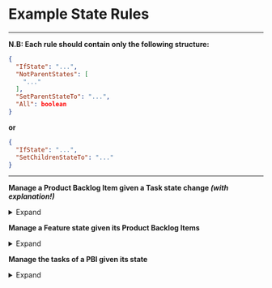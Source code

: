 # Example State Rules

---

**N.B: Each rule should contain only the following structure:**

```json
{
  "IfState": "...",
  "NotParentStates": [
    "..."
  ],
  "SetParentStateTo": "...",
  "All": boolean
}
```

**or**

```json
{
  "IfState": "...",
  "SetChildrenStateTo": "..."
}
```

---

**Manage a Product Backlog Item given a Task state change *(with explanation!)***

<details>
    <summary>Expand</summary>

```json
{
  "Type": "Task",
  // Rules applied when a "Task" state changes
  "Rules": [
    {
      "IfState": "To Do",
      // If the "Task" goes to "To Do"
      "NotParentStates": [
        // And the parent is not in "Done" or "Removed"
        "Done",
        "Removed"
      ],
      "SetParentStateTo": "New",
      // Set the parent state to "New"
      "All": true
      // Only apply this rule if all "Tasks" are in the "To Do" state
    },
    {
      "IfState": "In Progress",
      // If the "Task" goes to "In Progress"
      "NotParentStates": [
        // And the parent is not in "Done" or "Removed"
        "Done",
        "Removed"
      ],
      "SetParentStateTo": "Committed",
      // Set the parent state to "Committed"
      "All": false
      // Apply this rule even if not all "Tasks" are in the "In Progress" state
    },
    {
      "IfState": "Done",
      // If the "Task" goes to "Done"
      "NotParentStates": [
        // And the parent is not in or "Removed"
        "Removed"
      ],
      "SetParentStateTo": "Done",
      // Set the parent state to "Done"
      "All": true
      // Only apply this rule if all "Tasks" are in the "Done" state
    }
  ]
}
```

</details>

**Manage a Feature state given its Product Backlog Items**

<details>
    <summary>Expand</summary>

```json
{
  "Type": "Product Backlog Item",
  "Rules": [
    {
      "IfState": "New",
      "NotParentStates": [
        "Done",
        "Removed"
      ],
      "SetParentStateTo": "New",
      "All": true
    },
    {
      "IfState": "Committed",
      "NotParentStates": [
        "Done",
        "Removed"
      ],
      "SetParentStateTo": "In Progress",
      "All": false
    },
    {
      "IfState": "Done",
      "NotParentStates": [
        "Removed"
      ],
      "SetParentStateTo": "Done",
      "All": true
    }
  ]
}
```

</details>

**Manage the tasks of a PBI given its state**

<details>
    <summary>Expand</summary>

```json
{
  "Type": "Product Backlog Item",
  // When a PBI changes
  "Rules": [
    {
      "IfState": "Done",
      // If the PBI state is "Done"
      "SetChildrenStateTo": "Done"
      // Set all childrens (Tasks) to "Done" 
    }
  ]
}
```

</details>